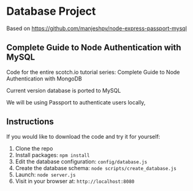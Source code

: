 # Database Project

Based on https://github.com/manjeshpv/node-express-passport-mysql

## Complete Guide to Node Authentication with MySQL

Code for the entire scotch.io tutorial series: Complete Guide to Node Authentication with MongoDB

Current version database is ported to MySQL

We will be using Passport to authenticate users locally,

## Instructions

If you would like to download the code and try it for yourself:

1. Clone the repo
1. Install packages: `npm install`
1. Edit the database configuration: `config/database.js`
1. Create the database schema: `node scripts/create_database.js`
1. Launch: `node server.js`
1. Visit in your browser at: `http://localhost:8080`

